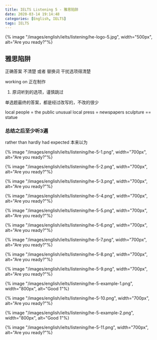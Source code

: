 ```yaml
---
title: IELTS Listening 5 - 雅思陷阱 
date: 2020-03-14 19:14:48
categories: [English, IELTS]
tags: IELTS
---
```


{% image "/images/english/ielts/listening/he-logo-5.jpg", width="500px", alt="Are you ready?"%}

<!-- more -->

## 雅思陷阱
 
 正确答案 不清楚 或者 替换词
 干扰选项得清楚
 
 working on 正在制作
 
  1. 原词听到的选项，谨慎跳过

  单选题最终的答案，都是经过改写的，不改的很少

local people = the public
unusual
local press = newspapers
sculpture == statue


### 总结之后至少听3遍

rather than
hardly
had expected 本来以为

{% image "/images/english/ielts/listening/he-5-1.png", width="700px", alt="Are you ready?"%}

{% image "/images/english/ielts/listening/he-5-2.png", width="700px", alt="Are you ready?"%}

{% image "/images/english/ielts/listening/he-5-3.png", width="700px", alt="Are you ready?"%}

{% image "/images/english/ielts/listening/he-5-4.png", width="700px", alt="Are you ready?"%}

{% image "/images/english/ielts/listening/he-5-5.png", width="700px", alt="Are you ready?"%}

{% image "/images/english/ielts/listening/he-5-6.png", width="700px", alt="Are you ready?"%}

{% image "/images/english/ielts/listening/he-5-7.png", width="700px", alt="Are you ready?"%}

{% image "/images/english/ielts/listening/he-5-8.png", width="700px", alt="Are you ready?"%}

{% image "/images/english/ielts/listening/he-5-9.png", width="700px", alt="Are you ready?"%}

{% image "/images/english/ielts/listening/he-5-example-1.png", width="800px", alt="Good 1"%}

{% image "/images/english/ielts/listening/he-5-10.png", width="700px", alt="Are you ready?"%}

{% image "/images/english/ielts/listening/he-5-example-2.png", width="800px", alt="Good 1"%}

{% image "/images/english/ielts/listening/he-5-11.png", width="700px", alt="Are you ready?"%}

